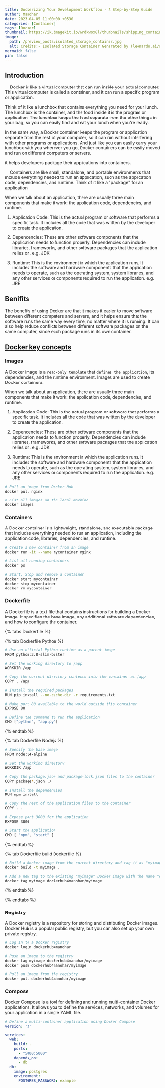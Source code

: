 ```yaml
---
title: Dockerizing Your Development Workflow - A Step-by-Step Guide
author: Manohar
date: 2023-04-05 11:00:00 +0530
categories: [Container]
tags: [Docker]
thumbnail: https://ik.imagekit.io/wrdkwox8l/thumbnails/shipping_container_Ng3gsyaZ0.jpg
image:
  path: /preview_posts/isolated_storage_container.jpg
  alt: Credits:- Isolated Storage Container Generated by (leonardo.ai/ai-generations)
mermaid: false
pin: false
---
```


## Introduction

    Docker is like a virtual computer that can run inside your actual computer. This virtual computer is called a container, and it can run a specific program or application.

Think of it like a lunchbox that contains everything you need for your lunch. The lunchbox is the container, and the food inside it is the program or application. The lunchbox keeps the food separate from the other things in your bag, so you can easily find and eat your lunch when you're ready.

In the same way, a Docker container keeps the program or application separate from the rest of your computer, so it can run without interfering with other programs or applications. And just like you can easily carry your lunchbox with you wherever you go, Docker containers can be easily moved and run on different computers or servers.

it helps developers package their applications into containers.

    Containers are like small, standalone, and portable environments that include everything needed to run an application, such as the application code, dependencies, and runtime. Think of it like a "package" for an application.

When we talk about an application, there are usually three main components that make it work: the application code, dependencies, and runtime.

1. Application Code: This is the actual program or software that performs a specific task. It includes all the code that was written by the developer to create the application.

2. Dependencies: These are other software components that the application needs to function properly. Dependencies can include libraries, frameworks, and other software packages that the application relies on. e.g. JDK

3. Runtime: This is the environment in which the application runs. It includes the software and hardware components that the application needs to operate, such as the operating system, system libraries, and any other services or components required to run the application. e.g. JRE

## Benifits

The benefits of using Docker are that it makes it easier to move software between different computers and servers, and it helps ensure that the software runs the same way every time, no matter where it is running. It can also help reduce conflicts between different software packages on the same computer, since each package runs in its own container.

## <u>Docker key concepts</u>

### Images

 A Docker image is a `read-only template` that `defines the application`, its dependencies, and the runtime environment. Images are used to create Docker containers.

When we talk about an application, there are usually three main components that make it work: the application code, dependencies, and runtime.

1. Application Code: This is the actual program or software that performs a specific task. It includes all the code that was written by the developer to create the application.

2. Dependencies: These are other software components that the application needs to function properly. Dependencies can include libraries, frameworks, and other software packages that the application relies on. e.g. JDK

3. Runtime: This is the environment in which the application runs. It includes the software and hardware components that the application needs to operate, such as the operating system, system libraries, and any other services or components required to run the application. e.g. JRE

```bash
# Pull an image from Docker Hub
docker pull nginx

# List all images on the local machine
docker images
```

### Containers

A Docker container is a lightweight, standalone, and executable package that includes everything needed to run an application, including the application code, libraries, dependencies, and runtime.

```bash
# Create a new container from an image
docker run -it --name mycontainer nginx

# List all running containers
docker ps

# Start, Stop and remove a container
docker start mycontainer
docker stop mycontainer
docker rm mycontainer
```

### Dockerfile

A Dockerfile is a text file that contains instructions for building a Docker image. It specifies the base image, any additional software dependencies, and how to configure the container.

{% tabs Dockerfile %}

{% tab Dockerfile Python %}

```bash
# Use an official Python runtime as a parent image
FROM python:3.8-slim-buster

# Set the working directory to /app
WORKDIR /app

# Copy the current directory contents into the container at /app
COPY . /app

# Install the required packages
RUN pip install --no-cache-dir -r requirements.txt

# Make port 80 available to the world outside this container
EXPOSE 80

# Define the command to run the application
CMD ["python", "app.py"]
```

{% endtab %}

{% tab Dockerfile Nodejs %}

```bash
# Specify the base image
FROM node:14-alpine

# Set the working directory
WORKDIR /app

# Copy the package.json and package-lock.json files to the container
COPY package*.json ./

# Install the dependencies
RUN npm install

# Copy the rest of the application files to the container
COPY . .

# Expose port 3000 for the application
EXPOSE 3000

# Start the application
CMD [ "npm", "start" ]
```

{% endtab %}

{% tab Dockerfile build Dockerfile %}

```bash
# Build a Docker image from the current directory and tag it as "myimage"
docker build -t myimage .

# Add a new tag to the existing "myimage" Docker image with the name "dockerhub4manohar/myimage"
docker tag myimage dockerhub4manohar/myimage
```

{% endtab %}

{% endtabs %}

### Registry

A Docker registry is a repository for storing and distributing Docker images. Docker Hub is a popular public registry, but you can also set up your own private registry.

```bash
# Log in to a Docker registry
docker login dockerhub4manohar

# Push an image to the registry
docker tag myimage dockerhub4manohar/myimage
docker push dockerhub4manohar/myimage

# Pull an image from the registry
docker pull dockerhub4manohar/myimage
```

### Compose

Docker Compose is a tool for defining and running multi-container Docker applications. It allows you to define the services, networks, and volumes for your application in a single YAML file.

```yaml
# Define a multi-container application using Docker Compose
version: '3'

services:
  web:
    build: .
    ports:
      - "5000:5000"
    depends_on:
      - db
  db:
    image: postgres
    environment:
      POSTGRES_PASSWORD: example
```
